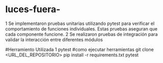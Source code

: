 # luces-fuera-

1 Se implementaron pruebas unitarias utilizando pytest para verificar el comportamiento de funciones individuales. Estas pruebas aseguran que cada componente funcione.
2 Se realizaron pruebas de integración para validar la interacción entre diferentes módulos

#Herramiento Utilizada 
1 pytest
#como ejecutar herramientas
git clone <URL_DEL_REPOSITORIO>
pip install -r requirements.txt
pytest
